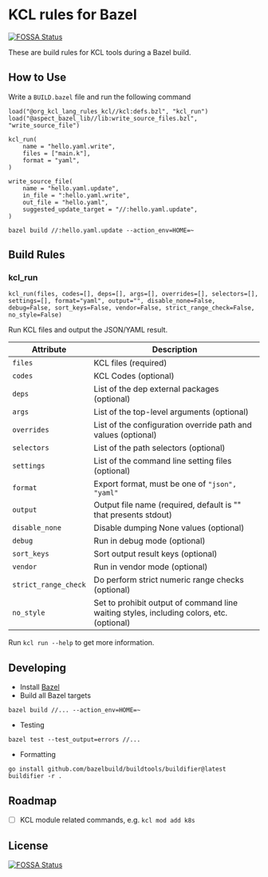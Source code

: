 # KCL rules for Bazel
[![FOSSA Status](https://app.fossa.com/api/projects/git%2Bgithub.com%2Fkcl-lang%2Frules_kcl.svg?type=shield)](https://app.fossa.com/projects/git%2Bgithub.com%2Fkcl-lang%2Frules_kcl?ref=badge_shield)


These are build rules for KCL tools during a Bazel build.

## How to Use

Write a `BUILD.bazel` file and run the following command

```bazel
load("@org_kcl_lang_rules_kcl//kcl:defs.bzl", "kcl_run")
load("@aspect_bazel_lib//lib:write_source_files.bzl", "write_source_file")

kcl_run(
    name = "hello.yaml.write",
    files = ["main.k"],
    format = "yaml",
)

write_source_file(
    name = "hello.yaml.update",
    in_file = ":hello.yaml.write",
    out_file = "hello.yaml",
    suggested_update_target = "//:hello.yaml.update",
)
```

```shell
bazel build //:hello.yaml.update --action_env=HOME=~
```

## Build Rules

### kcl_run

```starlark
kcl_run(files, codes=[], deps=[], args=[], overrides=[], selectors=[], settings=[], format="yaml", output="", disable_none=False, debug=False, sort_keys=False, vendor=False, strict_range_check=False, no_style=False)
```

Run KCL files and output the JSON/YAML result.

| Attribute            | Description                                                                              |
| -------------------- | ---------------------------------------------------------------------------------------- |
| `files`              | KCL files (required)                                                                     |
| `codes`              | KCL Codes (optional)                                                                     |
| `deps`               | List of the dep external packages  (optional)                                            |
| `args`               | List of the top-level arguments  (optional)                                              |
| `overrides`          | List of the configuration override path and values  (optional)                           |
| `selectors`          | List of the path selectors  (optional)                                                   |
| `settings`           | List of the command line setting files  (optional)                                       |
| `format`             | Export format, must be one of `"json", "yaml"`                                           |
| `output`             | Output file name (required, default is "" that presents stdout)                          |
| `disable_none`       | Disable dumping None values (optional)                                                   |
| `debug`              | Run in debug mode (optional)                                                             |
| `sort_keys`          | Sort output result keys (optional)                                                       |
| `vendor`             | Run in vendor mode (optional)                                                            |
| `strict_range_check` | Do perform strict numeric range checks (optional)                                        |
| `no_style`           | Set to prohibit output of command line waiting styles, including colors, etc. (optional) |

Run `kcl run --help` to get more information.

## Developing

+ Install [Bazel](https://bazel.build/)
+ Build all Bazel targets

```shell
bazel build //... --action_env=HOME=~
```

+ Testing

```shell
bazel test --test_output=errors //...
```

+ Formatting

```shell
go install github.com/bazelbuild/buildtools/buildifier@latest
buildifier -r .
```

## Roadmap

+ [ ] KCL module related commands, e.g. `kcl mod add k8s`


## License
[![FOSSA Status](https://app.fossa.com/api/projects/git%2Bgithub.com%2Fkcl-lang%2Frules_kcl.svg?type=large)](https://app.fossa.com/projects/git%2Bgithub.com%2Fkcl-lang%2Frules_kcl?ref=badge_large)